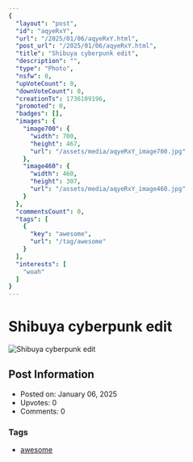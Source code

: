 ```yaml
---
{
  "layout": "post",
  "id": "aqyeRxY",
  "url": "/2025/01/06/aqyeRxY.html",
  "post_url": "/2025/01/06/aqyeRxY.html",
  "title": "Shibuya cyberpunk edit",
  "description": "",
  "type": "Photo",
  "nsfw": 0,
  "upVoteCount": 0,
  "downVoteCount": 0,
  "creationTs": 1736109196,
  "promoted": 0,
  "badges": [],
  "images": {
    "image700": {
      "width": 700,
      "height": 467,
      "url": "/assets/media/aqyeRxY_image700.jpg"
    },
    "image460": {
      "width": 460,
      "height": 307,
      "url": "/assets/media/aqyeRxY_image460.jpg"
    }
  },
  "commentsCount": 0,
  "tags": [
    {
      "key": "awesome",
      "url": "/tag/awesome"
    }
  ],
  "interests": [
    "woah"
  ]
}
---
```


# Shibuya cyberpunk edit

![Shibuya cyberpunk edit](/assets/media/aqyeRxY_image700.jpg)

## Post Information

- Posted on: January 06, 2025
- Upvotes: 0
- Comments: 0

### Tags

- [awesome](/tag/awesome)
